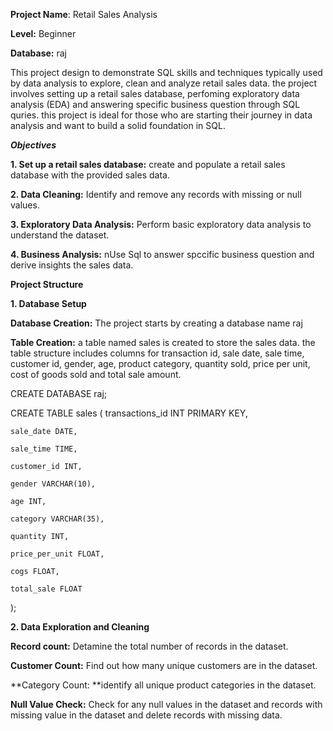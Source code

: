**Project Name**: Retail Sales Analysis

**Level:** Beginner

**Database:** raj


This project design to demonstrate SQL skills and techniques typically used by data analysis to explore, clean and analyze retail sales data. the project involves setting up a retail sales database, perfoming exploratory data analysis (EDA) and answering specific business question through SQL quries. this project is ideal for those who are starting their journey in data analysis and want to build a solid foundation in SQL.

*****Objectives*****

**1. Set up a retail sales database:** create and populate a retail sales database with the provided sales data.

**2. Data Cleaning:**  Identify and remove any records with missing or null values.

**3. Exploratory Data Analysis:**  Perform basic exploratory data analysis to understand the dataset.

**4. Business Analysis:** nUse Sql to answer spccific business question and derive insights the sales data.


**Project Structure**

**1. Database Setup**

**Database Creation:** The project starts by creating a database name raj

**Table Creation:** a table named sales is created to store the sales data. the table structure includes columns for transaction id, sale date, sale time, customer id, gender, age, product category, quantity sold, price per unit, cost of goods sold and total sale amount.


CREATE DATABASE raj;

CREATE TABLE sales
(
    transactions_id INT PRIMARY KEY,
    
    sale_date DATE,	
    
    sale_time TIME,
    
    customer_id INT,	
    
    gender VARCHAR(10),
    
    age INT,
    
    category VARCHAR(35),
    
    quantity INT,
    
    price_per_unit FLOAT,	
    
    cogs FLOAT,
    
    total_sale FLOAT
    
);


**2. Data Exploration and Cleaning**

**Record count:** Detamine the total number of records in the dataset.

**Customer Count:** Find out how many unique customers are in the dataset.

**Category Count: **identify all unique product categories in the dataset.

**Null Value Check:** Check for any null values in the dataset and records with missing value in the dataset and delete records with missing data.






